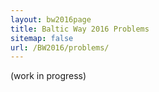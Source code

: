 ```yaml
---
layout: bw2016page
title: Baltic Way 2016 Problems
sitemap: false
url: /BW2016/problems/
---
```


(work in progress)

